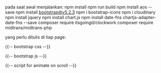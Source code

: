 pada saat awal menjalankan:
npm install
npm run build
npm install aos --save
npm install bootstrap@v5.2.3
npm i bootstrap-icons
npm i cloudinary
npm install jquery
npm install chart.js
npm install date-fns chartjs-adapter-date-fns --save
composer require itsgoingd/clockwork
composer require midtrans/midtrans-php

yang perlu ditulis di tiap page:

{{-- bootstrap css --}}
<link rel="stylesheet" href="node_modules/bootstrap/dist/css/bootstrap.min.css">
<link rel="stylesheet" href="node_modules/bootstrap-icons/font/bootstrap-icons.css">
<link rel="stylesheet" href="node_modules/aos/dist/aos.css">

{{-- bootstrap js --}}
<script src="node_modules/aos/dist/aos.js"></script>
<script src="node_modules/bootstrap/dist/js/bootstrap.bundle.min.js"></script>

{{-- script for animate on scroll --}}
<script>
    AOS.init();
</script>
